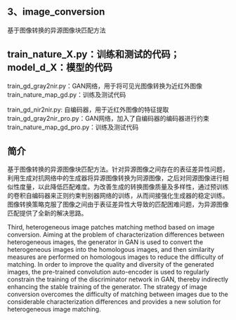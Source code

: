 ## 3、image_conversion
基于图像转换的异源图像块匹配方法

## train_nature_X.py：训练和测试的代码；model_d_X：模型的代码

train_gd_gray2nir.py：GAN网络，用于将可见光图像转换为近红外图像
train_nature_map_gd.py：训练及测试代码

train_gd_nir2nir.py: 自编码器，用于近红外图像的特征提取
train_gd_gray2nir_pro.py：GAN网络，加入了自编码器的编码器进行约束
train_nature_map_gd_pro.py：训练及测试代码

## 简介
基于图像转换的异源图像块匹配方法。针对异源图像之间存在的表征差异性问题，利用生成对抗网络中的生成器将异源图像转换为同源图像，之后对同源图像进行相似性度量，以此降低匹配难度。为改善生成的转换图像质量及多样性，通过预训练的卷积自编码器来正则约束判别器网络的训练，从而间接强化生成器的稳定训练。图像转换策略克服了图像之间由于表征差异性大导致的匹配困难问题，为异源图像匹配提供了全新的解决思路。

Third, heterogeneous image patches matching method based on image conversion. Aiming at the problem of characterization differences between heterogeneous images, the generator in GAN is used to convert the heterogeneous images into the homologous images, and then similarity measures are performed on homologous images to reduce the difficulty of matching. In order to improve the quality and diversity of the generated images, the pre-trained convolution auto-encoder is used to regularly constrain the training of the discriminator network in GAN, thereby indirectly enhancing the stable training of the generator. The strategy of image conversion overcomes the difficulty of matching between images due to the considerable characterization differences and provides a new solution for heterogeneous image matching.
